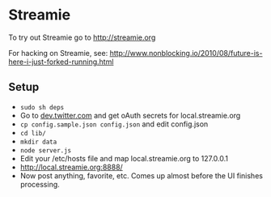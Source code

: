# Streamie #

To try out Streamie go to <http://streamie.org>

For hacking on Streamie, see: <http://www.nonblocking.io/2010/08/future-is-here-i-just-forked-running.html>

## Setup ##

* `sudo sh deps`
* Go to [dev.twitter.com](http://dev.twitter.com/) and get oAuth secrets for local.streamie.org
* `cp config.sample.json config.json` and edit config.json
* `cd lib/`
* `mkdir data`
* `node server.js`
* Edit your /etc/hosts file and map local.streamie.org to 127.0.0.1
* <http://local.streamie.org:8888/>
* Now post anything, favorite, etc. Comes up almost before the UI finishes processing.
